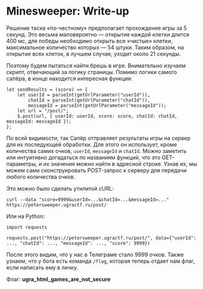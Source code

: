 # Minesweeper: Write-up

Решение таска «по-честному» предполагает прохождение игры за 5 секунд. Это весьма маловероятно — открытие каждой клетки длится 400 мс, для победы необходимо открыть все «чистые» клетки, максимальное количество которых — 54 штуки. Таким образом, на открытие всех клеток, в лучшем случае, уходит около 21 секунды.  

Поэтому будем пытаться найти брешь в игре. Внимательно изучаем скрипт, отвечающий за логику страницы. Помимо логики самого сапёра, в конце находится интересная функция:  

```
let sendResults = (score) => {
    let userId = parseInt(getUrlParameter("userId")),
        chatId = parseInt(getUrlParameter("chatId")),
        messageId = parseInt(getUrlParameter("messageId"));
    let url = "/post/";
    $.post(url, { userId: userId, score: score, chatId: chatId, messageId: messageId });
};
```

По всей видимости, так Сапёр отправляет результаты игры на сервер для их последующей обработки. Для этого он использует, кроме количества самих очков, `userId`, `messageId` и `chatId`. Можно заметить или интуитивно догадаться по названиям функций, что это GET-параметры, и их значения можно найти в адресной строке. Узнав их, мы можем сами сконструировать POST-запрос к серверу для передачи любого количества очков.

Это можно было сделать утилитой cURL:

```
curl --data "score=9999&userId=...&chatId=...&messageId=..." https://petersweeper.ugractf.ru/post/
```

Или на Python:

```
import requests

requests.post("https://petersweeper.ugractf.ru/post/", data={"userId": ..., "chatId": ..., "messageId": ..., "score": 9999})
```

После этого видим, что у нас в Телеграме стало 9999 очков. Также узнаем, что у бота есть команда `/flag`, которая теперь отдает нам флаг, если написать ему в личку.

Флаг: **ugra_html_games_are_not_secure**
